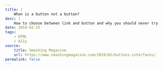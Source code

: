 ```yaml
---
title: |
    When is a button not a button?
desc: |
    How to choose between link and button and why you should never try to recreate a native `<button>` with JS.
date: 2019-02-25
tags:
    - HTML
    - A11y
source:
    title: Smashing Magazine
    url: https://www.smashingmagazine.com/2019/02/buttons-interfaces/
permalink: false
---
```

